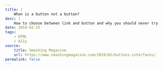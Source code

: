 ```yaml
---
title: |
    When is a button not a button?
desc: |
    How to choose between link and button and why you should never try to recreate a native `<button>` with JS.
date: 2019-02-25
tags:
    - HTML
    - A11y
source:
    title: Smashing Magazine
    url: https://www.smashingmagazine.com/2019/02/buttons-interfaces/
permalink: false
---
```

